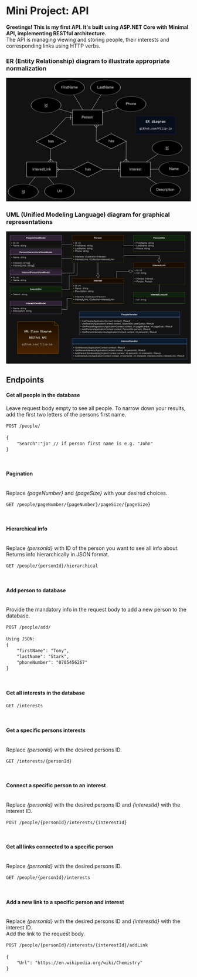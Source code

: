 # Mini Project: API

<b>Greetings! This is my first API. It's built using ASP.NET Core with Minimal API, implementing RESTful architecture.</b>
<br>The API is managing viewing and storing people, their interests and corresponding links using HTTP verbs.

### ER (Entity Relationship) diagram to illustrate appropriate normalization

![ER-Diagram](/Diagrams/ER_diagram_Mini_project-API_dark.png)


### UML (Unified Modeling Language) diagram for graphical representations

![UML-Diagram](/Diagrams/UML_diagram_MiniAPIproject_dark.png)




## Endpoints



#### **Get all people in the database** 
Leave request body empty to see all people. To narrow down your results, add the first two letters of the persons first name.
```
POST /people/

{
	"Search":"jo" // if person first name is e.g. "John"
}
```
<br>

#### **Pagination** 
<br>Replace *{pageNumber}* and *{pageSize}* with your desired choices.
```
GET /people/pageNumber/{pageNumber}/pageSize/{pageSize}
```

<br>

#### **Hierarchical info** 
<br>Replace *{personId}* with ID of the person you want to see all info about. Returns info hierarchically in JSON format.
```
GET /people/{personId}/hierarchical
```

<br>

#### **Add person to database** 
<br>Provide the mandatory info in the request body to add a new person to the database.
```
POST /people/add/

Using JSON:
{
	"firstName": "Tony",
	"lastName": "Stark",
	"phoneNumber": "0705456267"
}
```

<br>


#### **Get all interests in the database**
```
GET /interests
```
<br>


#### **Get a specific persons interests**
<br>Replace *{personId}* with the desired persons ID.
```
GET /interests/{personId}

```
<br>


#### **Connect a specific person to an interest**
<br>Replace *{personId}* with the desired persons ID and *{interestId}* with the interest ID.
```
POST /people/{personId}/interests/{interestId}
```

<br>

#### **Get all links connected to a specific person**
<br>Replace *{personId}* with the desired persons ID.
```
GET /people/{personId}/interests

```


<br>

#### **Add a new link to a specific person and interest**
<br>Replace *{personId}* with the desired persons ID and *{interestId}* with the interest ID.
<br>Add the link to the request body.
```
POST /people/{personId}/interests/{interestId}/addLink

{
	"Url": "https://en.wikipedia.org/wiki/Chemistry"
}

```